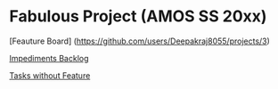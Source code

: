 # Fabulous Project (AMOS SS 20xx)
[Feauture Board]
(https://github.com/users/Deepakraj8055/projects/3)

[Impediments Backlog](https://github.com/users/Deepakraj8055/projects/5)

[Tasks without Feature](https://github.com/users/Deepakraj8055/projects/6)
